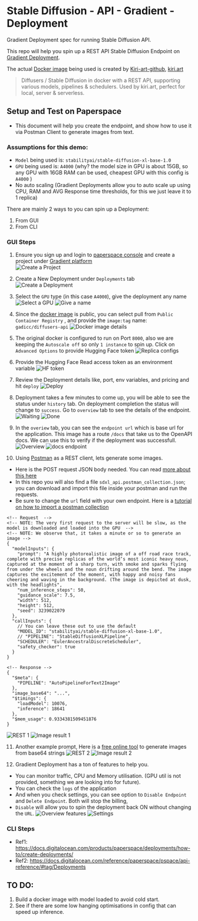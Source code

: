 # Stable Diffusion - API - Gradient - Deployment
Gradient Deployment spec for running Stable Diffusion API.

This repo will help you spin up a REST API Stable Diffusion Endpoint on [Gradient Deployment](https://www.paperspace.com/deployments).  

The actual [Docker image](https://hub.docker.com/r/gadicc/diffusers-api) being used is created by [Kiri-art-github](https://github.com/kiri-art/docker-diffusers-ap), [kiri.art](https://kiri.art/)

> Diffusers / Stable Diffusion in docker with a REST API, supporting various models, pipelines & schedulers. Used by kiri.art, perfect for local, server & serverless.


## Setup and Test on Paperspace 
- This document will help you create the endpoint, and show how to use it via Postman Client to generate images from text. 

### Assumptions for this demo:
- `Model` being used is: `stabilityai/stable-diffusion-xl-base-1.0` 
- `GPU` being used is: `A4000` (why? the model size in GPU is about 15GB, so any GPU with 16GB RAM can be used, cheapest GPU with this config is `A4000` )
- No auto scaling (Gradient Deployments allow you to auto scale up using CPU, RAM and AVG Response time thresholds, for this we just leave it to 1 replica)


There are mainly 2 ways to you can spin up a Deployment:
1. From GUI
2. From CLI

### GUI Steps 
1. Ensure you sign up and login to [paperspace console](https://console.paperspace.com/) and create a project under [Gradient platform](https://www.paperspace.com/deployments)  
![Create a Project](./docs/1_create_proj.png)

2. Create a New Deployment under `Deployments` tab
![Create a Deployment](./docs/2_create_deploy.png)

3. Select the `GPU` type (in this case `A4000`), give the deployment any name
![Select a GPU](./docs/3_select_gpu.png)
![Give a name](./docs/3_name.png)

4. Since the [docker image](https://hub.docker.com/r/gadicc/diffusers-api) is public, you can select pull from `Public Container Registry` , and provide the `image:tag` name: `gadicc/diffusers-api`
![Docker image details](./docs/4_img_port_scale.png)

5. The original docker is configured to run on Port `8000`, also we are keeping the `Autoscale off` so only `1 instance` to spin up. Click on `Advanced Options` to provide Hugging Face token
![Replica configs](./docs/5_adv_config.png)

6. Provide the Hugging Face Read access token as an environment variable
![HF token](./docs/6_hf_token.png)

7. Review the Deployment details like, port, env variables, and pricing and hit `deploy`
![Deploy](./docs/7_review_create.png)

8. Deployment takes a few minutes to come up, you will be able to see the status under `history` tab. On deployment completion the status will change to `success`. 
Go to `overview` tab to see the details of the endpoint. 
![Waiting](./docs/8_waiting_to_deploy.png)
![Done](./docs/9_deploy_success.png)

9. In the `overiew` tab, you can see the `endpoint url` which is base url for the application. This image has a route `/docs` that take us to the OpenAPI docs. 
We can use this to verify if the deployment was successfull.
![Overview](./docs/10_endpoint_url.png)
![docs endpoint](./docs/11_docs_endpoint%20.png)

10. Using [Postman](https://www.postman.com/downloads/) as a REST client, lets generate some images. 
- Here is the POST request JSON body needed. You can read [more about this here](https://github.com/kiri-art/docker-diffusers-api?tab=readme-ov-file#usage)
- In this repo you will also find a file `sdxl_api.postman_collection.json`; you can download and import this file inside your postman and run the requests.
- Be sure to change the `url` field with your own endpoint. Here is a [tutorial on how to import a postman collection](https://www.geeksforgeeks.org/how-to-import-export-collections-in-postman/#1-how-to-importexport-collections-using-the-postman-dashboard)
```
<!-- Request  -->
<!-- NOTE: The very first request to the server will be slow, as the model is downloaded and loaded into the GPU  -->
<!-- NOTE: We observe that, it takes a minute or so to generate an image -->
{
  "modelInputs": {
    "prompt": "A highly photorealistic image of a off road race track, complete with precise replicas of the world’s most iconic heavy noun, captured at the moment of a sharp turn, with smoke and sparks flying from under the wheels and the noun drifting around the bend. The image captures the excitement of the moment, with happy and noisy fans cheering and waving in the background. (The image is depicted at dusk, with the headlights",
    "num_inference_steps": 50,
    "guidance_scale": 7.5,
    "width": 512,
    "height": 512,
    "seed": 3239022079
  },
  "callInputs": {
    // You can leave these out to use the default
    "MODEL_ID": "stabilityai/stable-diffusion-xl-base-1.0",
    // "PIPELINE": "StableDiffusionXLPipeline",
    "SCHEDULER": "EulerAncestralDiscreteScheduler",
    "safety_checker": true
  }
}

<!-- Response -->
{
  "$meta": {
    "PIPELINE": "AutoPipelineForText2Image"
  },
  "image_base64": "...",
  "$timings": {
    "loadModel": 10076,
    "inference": 18641
  },
  "$mem_usage": 0.9334381509451876
}
```
![REST 1](./docs/12_rest_req_resp.png)
![Image result 1](./docs/13_base64_img.png)

11. Another example prompt, Here is a [free online tool](https://codebeautify.org/base64-to-image-converter) to generate images from base64 strings
![REST 2](./docs/14_post_req2.png)
![Image result 2](./docs/15_img2.png)

12. Gradient Deployment has a ton of features to help you. 
- You can monitor traffic, CPU and Memory utilisation. (GPU util is not provided, something we are looking into for future). 
- You can check the `logs` of the application
- And when you check settings, you can see option to `Disable Endpoint` and `Delete Endpoint`. Both will stop the billing, 
- `Disable` will allow you to spin the deployment back ON without changing the `URL`. 
![Overview features](./docs/16_deployment_features.png)
![Settings](./docs/17_disable_deployment.png)


### CLI Steps 
- Ref1: https://docs.digitalocean.com/products/paperspace/deployments/how-to/create-deployments/
- Ref2: https://docs.digitalocean.com/reference/paperspace/pspace/api-reference/#tag/Deployments


## TO DO:
1. Build a docker image with model loaded to avoid cold start.
2. See if there are some low hanging optimisations in config that can speed up inference.  
